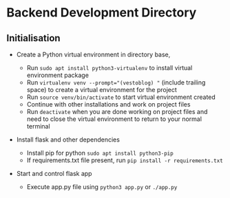 # Backend Development Directory

## Initialisation
* Create a Python virtual environment in directory base, 
	- Run `sudo apt install python3-virtualenv` to install virtual environment
	  package 
	- Run `virtualenv venv --prompt="(vestoblog) "` (include trailing space) to
	  create a virtual environment for the project
	- Run `source venv/bin/activate` to start virtual environment created
	- Continue with other installations and work on project files
	- Run `deactivate` when you are done working on project files and need to close
	  the virtual environment to return to your normal terminal

* Install flask and other dependencies
	- Install pip for python `sudo apt install python3-pip`
	- If requirements.txt file present, run `pip install -r requirements.txt`

* Start and control flask app
	* Execute app.py file using `python3 app.py` or `./app.py`
